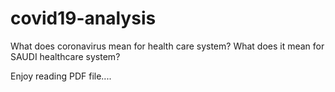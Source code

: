 # covid19-analysis
What does coronavirus mean for health care system?
What does it mean for SAUDI healthcare system?

Enjoy reading PDF file....
